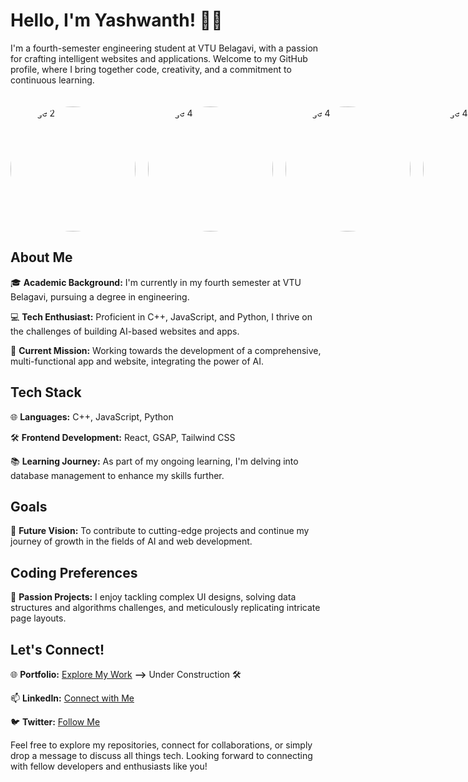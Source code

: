 
  <!-- ### Hi there 👋 -->

    
# Hello, I'm Yashwanth! 👨‍💻
I'm a fourth-semester engineering student at VTU Belagavi, with a passion for crafting intelligent websites and applications. Welcome to my GitHub profile, where I bring together code, creativity, and a commitment to continuous learning.

<div style="display: flex; align-items: center;"><div style="display: flex; align-items: center; margin-top: 20px;">
  <img src="https://github.com/yashwanth-gh/yashwanth-gh/assets/107710864/935d5488-368e-43ae-8bfd-c138f5e265bc" alt="Image 2" width="200" height="200" style="border-radius: 50%; margin-right: 20px;">
  <img src="https://github.com/yashwanth-gh/yashwanth-gh/assets/107710864/ca04014f-6c34-4d91-bad3-ac5db741af87" alt="Image 4" width="200" height="200" style="border-radius: 50%; margin-right: 20px;">
  <img src="https://github.com/yashwanth-gh/yashwanth-gh/assets/107710864/ca04014f-6c34-4d91-bad3-ac5db741af87" alt="Image 4" width="200" height="200" style="border-radius: 50%; margin-right: 20px;">
    <img src="https://github.com/yashwanth-gh/yashwanth-gh/assets/107710864/4fd647f0-4da2-4c8e-9898-2d63a6c253e5" alt="Image 4" width="200" height="200" style="border-radius: 50%; margin-right: 20px;">

  <!-- Additional content or text for the second image can be added here if needed -->
</div>
</div>



## About Me

🎓 **Academic Background:** I'm currently in my fourth semester at VTU Belagavi, pursuing a degree in engineering.

💻 **Tech Enthusiast:** Proficient in C++, JavaScript, and Python, I thrive on the challenges of building AI-based websites and apps.

🚀 **Current Mission:** Working towards the development of a comprehensive, multi-functional app and website, integrating the power of AI.

## Tech Stack

🌐 **Languages:** C++, JavaScript, Python

🛠️ **Frontend Development:** React, GSAP, Tailwind CSS

📚 **Learning Journey:** As part of my ongoing learning, I'm delving into database management to enhance my skills further.

## Goals

🚀 **Future Vision:** To contribute to cutting-edge projects and continue my journey of growth in the fields of AI and web development.

## Coding Preferences

🌟 **Passion Projects:** I enjoy tackling complex UI designs, solving data structures and algorithms challenges, and meticulously replicating intricate page layouts.

## Let's Connect!

🌐 **Portfolio:** [Explore My Work](https://yourportfolio.com/)    **-->** Under Construction 🛠️

📫 **LinkedIn:** [Connect with Me](https://www.linkedin.com/in/yashwanth-b-m-4a4a09227/)

🐦 **Twitter:** [Follow Me](https://twitter.com/yashwanthbm36)

Feel free to explore my repositories, connect for collaborations, or simply drop a message to discuss all things tech. Looking forward to connecting with fellow developers and enthusiasts like you!




